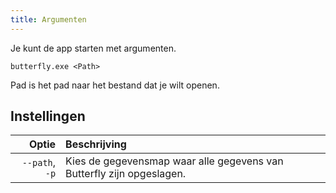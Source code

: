 ```yaml
---
title: Argumenten
---
```


Je kunt de app starten met argumenten.

`butterfly.exe <Path>`

Pad is het pad naar het bestand dat je wilt openen.

## Instellingen

|          Optie | Beschrijving                                                                          |
| -------------: | :------------------------------------------------------------------------------------ |
| `--path`, `-p` | Kies de gegevensmap waar alle gegevens van Butterfly zijn opgeslagen. |
